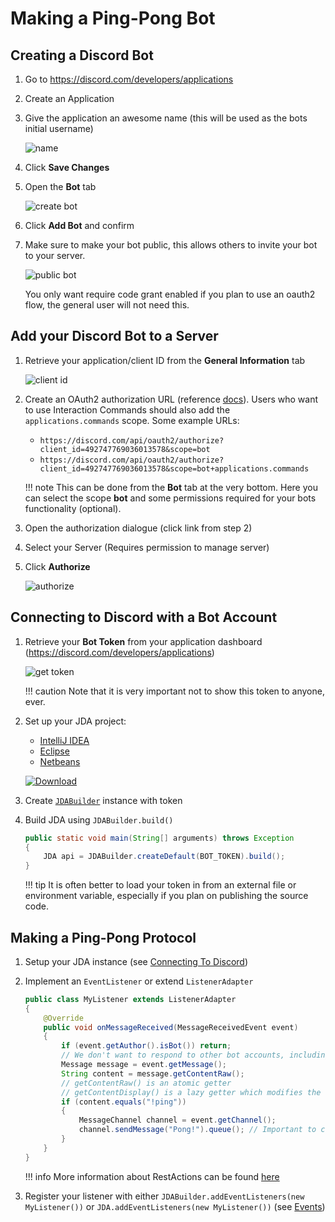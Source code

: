 # Making a Ping-Pong Bot

## Creating a Discord Bot

1. Go to <https://discord.com/developers/applications>
2. Create an Application
3. Give the application an awesome name (this will be used as the bots initial username)
    
    ![name](https://i.imgur.com/vBSQJeE.png)

4. Click **Save Changes**
5. Open the **Bot** tab
    
    ![create bot](https://i.imgur.com/nmOR89M.png)

6. Click **Add Bot** and confirm

7. Make sure to make your bot public, this allows others to invite your bot to your server.

    ![public bot](https://i.imgur.com/la0JbJi.png)

    You only want require code grant enabled if you plan to use an oauth2 flow, the general user will not need this.

## Add your Discord Bot to a Server

1. Retrieve your application/client ID from the **General Information** tab
    
    ![client id](https://i.imgur.com/lsygf0X.png)

2. Create an OAuth2 authorization URL (reference [docs](https://discord.com/developers/docs/topics/oauth2#bot-authorization-flow)).
    Users who want to use Interaction Commands should also add the `applications.commands` scope.
    Some example URLs:
      - `https://discord.com/api/oauth2/authorize?client_id=492747769036013578&scope=bot`
      - `https://discord.com/api/oauth2/authorize?client_id=492747769036013578&scope=bot+applications.commands`

    !!! note 
        This can be done from the **Bot** tab at the very bottom. Here you can select the scope **bot** and some permissions required for your bots functionality (optional).

3. Open the authorization dialogue (click link from step 2)
4. Select your Server (Requires permission to manage server)
5. Click **Authorize**
    
    ![authorize](https://i.imgur.com/BjpCVCo.png)

## Connecting to Discord with a Bot Account

1. Retrieve your **Bot Token** from your application dashboard (https://discord.com/developers/applications)
    
    ![get token](https://i.imgur.com/sSIDHu8.png)
    
    !!! caution
        Note that it is very important not to show this token to anyone, ever.

2. Set up your JDA project: 
    - [IntelliJ IDEA](../setup/intellij.md)
    - [Eclipse](../setup/eclipse.md)
    - [Netbeans](../setup/netbeans.md)
    
    [ ![Download](https://shields.io/maven-metadata/v?metadataUrl=https%3A%2F%2Fm2.dv8tion.net%2Freleases%2Fnet%2Fdv8tion%2FJDA%2Fmaven-metadata.xml&color=informational&label=Download&style=for-the-badge) ](https://ci.dv8tion.net/job/JDA/lastSuccessfulBuild/)

3. Create [`JDABuilder`](https://ci.dv8tion.net/job/JDA5/javadoc/net/dv8tion/jda/api/JDABuilder.html) instance with token
4. Build JDA using `JDABuilder.build()`
    
    ```java
    public static void main(String[] arguments) throws Exception
    {
        JDA api = JDABuilder.createDefault(BOT_TOKEN).build();
    }
    ```
    !!! tip
        It is often better to load your token in from an external file or environment variable, especially if you plan on publishing the source code.

## Making a Ping-Pong Protocol

1. Setup your JDA instance (see [Connecting To Discord](#connecting-to-discord-with-a-bot-account))
2. Implement an `EventListener` or extend `ListenerAdapter`

    ```java
    public class MyListener extends ListenerAdapter 
    {
        @Override
        public void onMessageReceived(MessageReceivedEvent event)
        {
            if (event.getAuthor().isBot()) return;
            // We don't want to respond to other bot accounts, including ourself
            Message message = event.getMessage();
            String content = message.getContentRaw(); 
            // getContentRaw() is an atomic getter
            // getContentDisplay() is a lazy getter which modifies the content for e.g. console view (strip discord formatting)
            if (content.equals("!ping"))
            {
                MessageChannel channel = event.getChannel();
                channel.sendMessage("Pong!").queue(); // Important to call .queue() on the RestAction returned by sendMessage(...)
            }
        }
    }
    ```
    !!! info
        More information about RestActions can be found [here](using-restaction.md)


3. Register your listener with either `JDABuilder.addEventListeners(new MyListener())` or `JDA.addEventListeners(new MyListener())` (see [Events](../introduction/events.md))